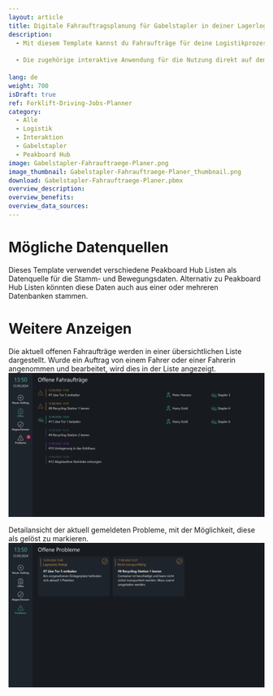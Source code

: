 ```yaml
---
layout: article
title: Digitale Fahrauftragsplanung für Gabelstapler in deiner Lagerlogistik
description: 
  - Mit diesem Template kannst du Fahraufträge für deine Logistikprozesse einfach und effizient erstellen und verwalten. Die Anwendung ermöglicht dir das Anlegen neuer Fahraufträge für deine Gabelstapler-Flotte und bietet eine Übersicht über alle aktuell offenen Fahraufträge. Zusätzlich kannst du abgeschlossene Aufträge dieser Woche einsehen, um den Fortschritt zu überwachen. Eine weitere Funktion ist die Problemübersicht. Hier werden alle von den Fahrerinnen und Fahrern gemeldeten Störungen angezeigt, und du hast die Möglichkeit, diese als gelöst zu markieren. Dieses Template sorgt für eine nahtlose Koordination deiner Fahraufträge und verbessert die Transparenz und Nachverfolgbarkeit in deiner Intralogistik.
  
  - Die zugehörige interaktive Anwendung für die Nutzung direkt auf dem Gabelstapler findest du [hier](https://templates.peakboard.com/Forklift-Driving-Jobs-Application/index).

lang: de
weight: 700
isDraft: true
ref: Forklift-Driving-Jobs-Planner
category:
  - Alle
  - Logistik
  - Interaktion
  - Gabelstapler
  - Peakboard Hub
image: Gabelstapler-Fahrauftraege-Planer.png
image_thumbnail: Gabelstapler-Fahrauftraege-Planer_thumbnail.png
download: Gabelstapler-Fahrauftraege-Planer.pbmx
overview_description:
overview_benefits:
overview_data_sources:
---
```

# Mögliche Datenquellen
Dieses Template verwendet verschiedene Peakboard Hub Listen als Datenquelle für die Stamm- und Bewegungsdaten. Alternativ zu Peakboard Hub Listen könnten diese Daten auch aus einer oder mehreren Datenbanken stammen. 

# Weitere Anzeigen
Die aktuell offenen Fahraufträge werden in einer übersichtlichen Liste dargestellt. Wurde ein Auftrag von einem Fahrer oder einer Fahrerin angenommen und bearbeitet, wird dies in der Liste angezeigt.
![image_live](Gabelstapler-Fahrauftraege-Planer-Offene-Fahrauftraege.png)

Detailansicht der aktuell gemeldeten Probleme, mit der Möglichkeit, diese als gelöst zu markieren.
![image_live](Gabelstapler-Fahrauftraege-Planer-Offene-Probleme.png)

